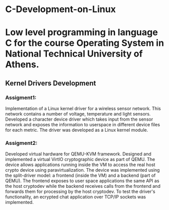 # C-Development-on-Linux

<h1>  Low level programming in language C for the course Operating System in National Technical University of Athens. </h1>

 
 <div>
 
<h2>Kernel Drivers  Development</h2>


<h3>Assigment1:</h3>
Implementation of a Linux kernel driver for a wireless sensor network. This network contains a number of voltage, temperature and light sensors. Developed a character device driver which takes input from the sensor network and exposes the information to userspace in different device files for each metric. The driver was developed as a Linux kernel module.

<h3>Assigment2:</h3>
Developed virtual hardware for QEMU-KVM framework. Designed and implemented a virtual VirtIO cryptographic device as part of QEMU. The device allows applications running inside the VM to access the real host crypto device using paravirtualization. The device was implemented using the split-driver model: a frontend (inside the VM) and a backend (part of QEMU). The frontend exposes to user space applications the same API as the host cryptodev while the backend receives calls from the frontend and forwards them for processing by the host cryptodev. To test the driver's functionality, an ecrypted chat application over TCP/IP sockets was implemented.
 
 
 

